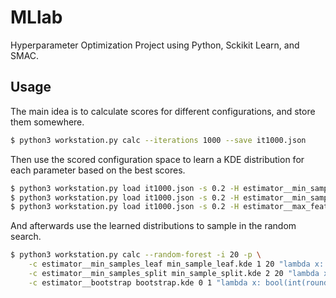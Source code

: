 # MLlab

Hyperparameter Optimization Project using Python, Sckikit Learn, and SMAC.

## Usage

The main idea is to calculate scores for different configurations, and store them somewhere.
```bash
$ python3 workstation.py calc --iterations 1000 --save it1000.json
```

Then use the scored configuration space to learn a KDE distribution for each parameter
based on the best scores.
```bash
$ python3 workstation.py load it1000.json -s 0.2 -H estimator__min_sample_leaf -b 1 20 -S min_sample_leaf.kde
$ python3 workstation.py load it1000.json -s 0.2 -H estimator__min_sample_split -b 2 20 -S min_sample_split.kde
$ python3 workstation.py load it1000.json -s 0.2 -H estimator__max_features -b 0.1 0.9 -S max_features.kde
```

And afterwards use the learned distributions to sample in the random search.
```bash
$ python3 workstation.py calc --random-forest -i 20 -p \
    -c estimator__min_samples_leaf min_sample_leaf.kde 1 20 "lambda x: int(round(x))" \
    -c estimator__min_samples_split min_sample_split.kde 2 20 "lambda x: int(round(x))" \
    -c estimator__bootstrap bootstrap.kde 0 1 "lambda x: bool(int(round(x)))"
```